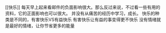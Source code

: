 [[快乐]]
每天早上起来看邮件的负面影响很大。那么反过来说，不过看一些有用的资料，它的正面影响也可以很大。
并没有从痛苦的经历中学习，成长。
快乐的种类是不同的，有害快乐VS有益快乐
有害快乐让有益的事变得更不快乐
没有情绪就是最好的情绪，让你节省更多的能量